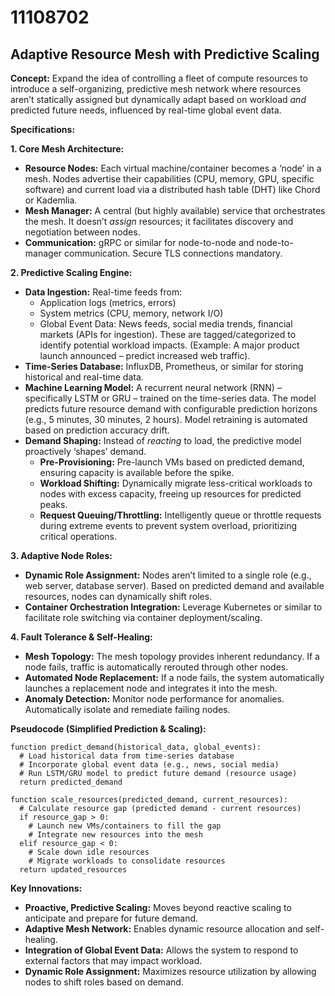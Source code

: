 # 11108702

## Adaptive Resource Mesh with Predictive Scaling

**Concept:** Expand the idea of controlling a fleet of compute resources to introduce a self-organizing, predictive mesh network where resources aren’t statically assigned but dynamically adapt based on workload *and* predicted future needs, influenced by real-time global event data.

**Specifications:**

**1. Core Mesh Architecture:**

*   **Resource Nodes:** Each virtual machine/container becomes a ‘node’ in a mesh. Nodes advertise their capabilities (CPU, memory, GPU, specific software) and current load via a distributed hash table (DHT) like Chord or Kademlia.
*   **Mesh Manager:**  A central (but highly available) service that orchestrates the mesh. It doesn’t *assign* resources; it facilitates discovery and negotiation between nodes.
*   **Communication:**  gRPC or similar for node-to-node and node-to-manager communication. Secure TLS connections mandatory.

**2. Predictive Scaling Engine:**

*   **Data Ingestion:** Real-time feeds from:
    *   Application logs (metrics, errors)
    *   System metrics (CPU, memory, network I/O)
    *   Global Event Data: News feeds, social media trends, financial markets (APIs for ingestion).  These are tagged/categorized to identify potential workload impacts. (Example: A major product launch announced – predict increased web traffic).
*   **Time-Series Database:**  InfluxDB, Prometheus, or similar for storing historical and real-time data.
*   **Machine Learning Model:**  A recurrent neural network (RNN) – specifically LSTM or GRU – trained on the time-series data. The model predicts future resource demand with configurable prediction horizons (e.g., 5 minutes, 30 minutes, 2 hours).  Model retraining is automated based on prediction accuracy drift.
*   **Demand Shaping:** Instead of *reacting* to load, the predictive model proactively ‘shapes’ demand.
    *   **Pre-Provisioning:**  Pre-launch VMs based on predicted demand, ensuring capacity is available before the spike.
    *   **Workload Shifting:**  Dynamically migrate less-critical workloads to nodes with excess capacity, freeing up resources for predicted peaks.
    *   **Request Queuing/Throttling:**  Intelligently queue or throttle requests during extreme events to prevent system overload, prioritizing critical operations.

**3. Adaptive Node Roles:**

*   **Dynamic Role Assignment:** Nodes aren’t limited to a single role (e.g., web server, database server).  Based on predicted demand and available resources, nodes can dynamically shift roles.
*   **Container Orchestration Integration:** Leverage Kubernetes or similar to facilitate role switching via container deployment/scaling.

**4. Fault Tolerance & Self-Healing:**

*   **Mesh Topology:**  The mesh topology provides inherent redundancy. If a node fails, traffic is automatically rerouted through other nodes.
*   **Automated Node Replacement:**  If a node fails, the system automatically launches a replacement node and integrates it into the mesh.
*   **Anomaly Detection:**  Monitor node performance for anomalies.  Automatically isolate and remediate failing nodes.

**Pseudocode (Simplified Prediction & Scaling):**

```
function predict_demand(historical_data, global_events):
  # Load historical data from time-series database
  # Incorporate global event data (e.g., news, social media)
  # Run LSTM/GRU model to predict future demand (resource usage)
  return predicted_demand

function scale_resources(predicted_demand, current_resources):
  # Calculate resource gap (predicted demand - current resources)
  if resource_gap > 0:
    # Launch new VMs/containers to fill the gap
    # Integrate new resources into the mesh
  elif resource_gap < 0:
    # Scale down idle resources
    # Migrate workloads to consolidate resources
  return updated_resources
```

**Key Innovations:**

*   **Proactive, Predictive Scaling:** Moves beyond reactive scaling to anticipate and prepare for future demand.
*   **Adaptive Mesh Network:** Enables dynamic resource allocation and self-healing.
*   **Integration of Global Event Data:**  Allows the system to respond to external factors that may impact workload.
*   **Dynamic Role Assignment:** Maximizes resource utilization by allowing nodes to shift roles based on demand.